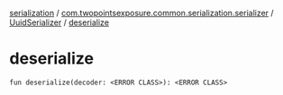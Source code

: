[serialization](../../index.md) / [com.twopointsexposure.common.serialization.serializer](../index.md) / [UuidSerializer](index.md) / [deserialize](./deserialize.md)

# deserialize

`fun deserialize(decoder: <ERROR CLASS>): <ERROR CLASS>`
